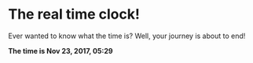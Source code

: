 # The real time clock!

Ever wanted to know what the time is? Well, your journey is about to end!

**The time is Nov 23, 2017, 05:29**